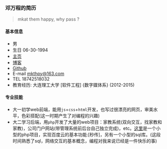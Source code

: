### 邓万程的简历
> mkat them happy, why pass ?

#### 基本信息
* 男
* 生日 06-30-1994
* [主页](http://whps.github.io/)
* [博客](https://github.com/whps/whps.github.io/issues)
* [Github](https://github.com/whps)
* E-mail mkthpy@163.com
* TEL 18742518032
* 教育经历: 大连理工大学 [软件工程] {数字媒体系} (2012-2015)

#### 专业技能
* 大一初学web前端，能用`js`+`css`+`html`开发，也写过很漂亮的网页，审美水平，色彩搭配(这一时期产生了对编程的兴趣)
* 大二学习后端，用`php`开发了大量的web项目：家教系统(双向交互，找家教和家教)，公司门户网站(带管理系统前后台自己独立完成)，etc。[这里](https://github.com/whps/whps.github.io/tree/master/stuff/tiny-item/fshare)是一个小型的php项目，实现百度云的基本功能:[秒传]，另有一个小型的sql库。(这段时间熟悉了sql，网络交互的基本概念，编程对我来说已经是一件快乐的事)

